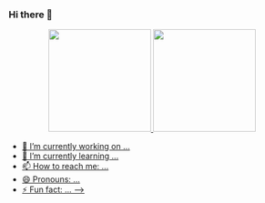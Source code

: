 ### Hi there 👋

<div align="center">
  <a href="https://github.com/RafaelDVL">
  <img height="180em" src="https://github-readme-stats.vercel.app/api?username=RafaelDvl&show_icons=true&theme=dracula&include_all_commits=true&count_private=true"/>
  <img height="180em" src="https://github-readme-stats.vercel.app/api/top-langs/?username=RafaelDvl&layout=compact&langs_count=7&theme=tokyonight"/>
</div>



- 🔭 I’m currently working on ...
- 🌱 I’m currently learning ...
- 📫 How to reach me: ...
- 😄 Pronouns: ...
- ⚡ Fun fact: ...
-->
